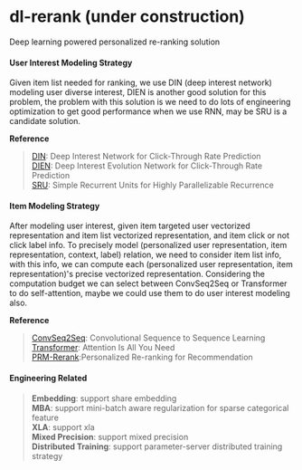 # dl-rerank (under construction)
Deep learning powered personalized re-ranking solution

#### User Interest Modeling Strategy
Given item list needed for ranking, we use DIN (deep interest network) modeling user diverse interest, DIEN is another good solution for this problem, the problem with this solution is we need to do lots of engineering optimization to get good performance when we use RNN, may be SRU is a candidate solution.

**Reference**
> [DIN](https://arxiv.org/abs/1706.06978): Deep Interest Network for Click-Through Rate Prediction <br />
> [DIEN](https://arxiv.org/abs/1809.03672): Deep Interest Evolution Network for Click-Through Rate Prediction <br />
> [SRU](https://arxiv.org/abs/1709.02755): Simple Recurrent Units for Highly Parallelizable Recurrence <br />

#### Item Modeling Strategy
After modeling user interest, given item targeted user vectorized representation and item list vectorized representation, and item click or not click label info. To precisely model (personalized user representation, item representation, context, label) relation, we need to consider item list info, with this info, we can compute each (personalized user representation, item representation)'s precise vectorized representation. Considering the computation budget we can select between ConvSeq2Seq or Transformer to do self-attention, maybe we could use them to do user interest modeling also.

**Reference**
>[ConvSeq2Seq](https://arxiv.org/abs/1705.03122): Convolutional Sequence to Sequence Learning <br />
>[Transformer](https://arxiv.org/abs/1706.03762): Attention Is All You Need <br />
>[PRM-Rerank](https://arxiv.org/abs/1904.06813):Personalized Re-ranking for Recommendation <br />

#### Engineering Related
> **Embedding**: support share embedding <br />
> **MBA**: support mini-batch aware regularization for sparse categorical feature <br />
> **XLA**: support xla <br />
> **Mixed Precision**: support mixed precision <br />
> **Distributed Training**: support parameter-server distributed training strategy <br />
